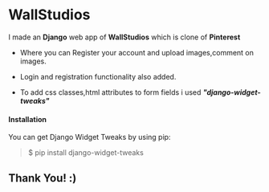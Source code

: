 # WallStudios

I made an **Django** web app of **WallStudios** which is clone of **Pinterest**

- Where you can Register your account and upload images,comment on images.

- Login and registration functionality also added.

- To add css classes,html attributes to form fields i used ***"django-widget-tweaks"***

#### Installation
You can get Django Widget Tweaks by using pip:

>$ pip install django-widget-tweaks



## Thank You! :)
